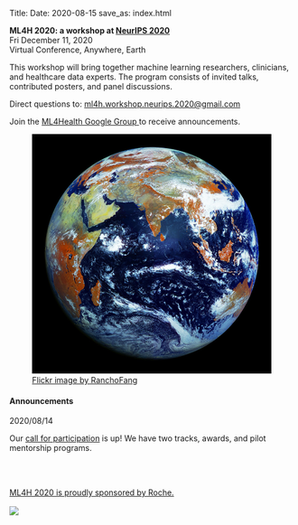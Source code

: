Title:
Date: 2020-08-15
save_as: index.html

<div class="container">

<div class="row">
<div class="col-md-7">
    <p>
        <b>
            ML4H 2020: a workshop at
            <a href="https://neurips.cc">NeurIPS 2020</a>
        </b> <br>
    Fri December 11, 2020 <br>
    Virtual Conference, Anywhere, Earth
    </p>
    <p>This workshop will bring together machine learning researchers, clinicians, and healthcare data experts. The program consists of invited talks, contributed posters, and panel discussions.
    <p>Direct questions to:
                <a href="mailto:ml4h.workshop.neurips.2020@gmail.com">
                    ml4h.workshop.neurips.2020@gmail.com
                </a>
    </p>        
    <p>Join the
        <a href="https://groups.google.com/d/forum/ml4health">
        ML4Health Google Group
        </a>
        to receive announcements.
    </p>
    <!-- <p>Apply for a <a href="https://forms.gle/SEc4Nj3RnmN6GN8e8">Travel Grant</a>.</p> -->
</div>

<div class="col-md-5" style="padding-left: 0px;  padding-right: 0px;">
<figure class="figure">
<img
    src="images/earth_800x800.jpg"
    class="img-fluid"
    alt="Picture of Earth.">
<figcaption class="figure-caption">
    <a href="https://www.flickr.com/photos/73757473@N07/">
        Flickr image by RanchoFang</a>
</figcaption>
</figure>
</div>
</div>

<h4>Announcements</h4>
<div class="row">
<div class="alert alert-success" role="alert">
<p> 2020/08/14 </p>
<p>Our <a href="./pages/call-for-participation.html">call for participation</a> is up! We have two tracks, awards, and pilot mentorship programs.</p>
</div>
</div>
<!-- 
<div class="row">
<div class="alert alert-info" role="alert">
<p> <a href="./pages/schedule.html"> Day of Schedule </a>
<p> 2019/11/30 Schedule Posted </p>
</div>
</div>

<div class="row">
<div class="alert alert-info" role="alert">
<p>Poster Instructions</p>
<p> Size: 36 W X 48 H (inches) or 90 W X 122 H (cm) <br />
Paper Type: Light-weight (e.g., not-laminated) <br />
Attaching to Wall: There are no poster boards, we will have tape or some other means of attaching the posters to the wall.
<emph>
</emph>
</p>
</div>
</div> -->
<br>
<br>
<div class="row">
<div class="col-md-12">
<p> <a href="./pages/sponsor.html">ML4H 2020 is proudly sponsored by Roche.</a>
 </p>
 <img src="{static}/images/roche.png" align="center">
</div>
